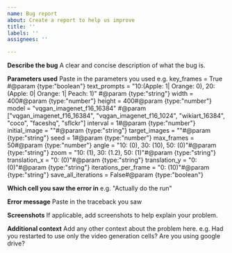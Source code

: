 ```yaml
---
name: Bug report
about: Create a report to help us improve
title: ''
labels: ''
assignees: ''

---
```


**Describe the bug**
A clear and concise description of what the bug is.

**Parameters used**
Paste in the parameters you used
e.g.
key_frames = True #@param {type:"boolean"}
text_prompts = "10:(Apple: 1| Orange: 0), 20: (Apple: 0| Orange: 1| Peach: 1)" #@param {type:"string"}
width =  400#@param {type:"number"}
height =  400#@param {type:"number"}
model = "vqgan_imagenet_f16_16384" #@param ["vqgan_imagenet_f16_16384", "vqgan_imagenet_f16_1024", "wikiart_16384", "coco", "faceshq", "sflckr"]
interval =  1#@param {type:"number"}
initial_image = ""#@param {type:"string"}
target_images = ""#@param {type:"string"}
seed = 1#@param {type:"number"}
max_frames = 50#@param {type:"number"}
angle = "10: (0), 30: (10), 50: (0)"#@param {type:"string"}
zoom = "10: (1), 30: (1.2), 50: (1)"#@param {type:"string"}
translation_x = "0: (0)"#@param {type:"string"}
translation_y = "0: (0)"#@param {type:"string"}
iterations_per_frame = "0: (10)"#@param {type:"string"}
save_all_iterations = False#@param {type:"boolean"}

**Which cell you saw the error in**
e.g. "Actually do the run"

**Error message**
Paste in the traceback you saw

**Screenshots**
If applicable, add screenshots to help explain your problem.

**Additional context**
Add any other context about the problem here. e.g. Had you restarted to use only the video generation cells? Are you using google drive?
